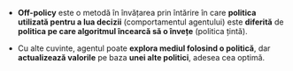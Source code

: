 - **Off-policy** este o metodă în învățarea prin întărire în care **politica utilizată pentru a lua decizii** (comportamentul agentului) este **diferită** de **politica pe care algoritmul încearcă să o învețe** (politica țintă).

- Cu alte cuvinte, agentul poate **explora mediul folosind o politică**, dar **actualizează valorile** pe baza **unei alte politici**, adesea cea optimă.